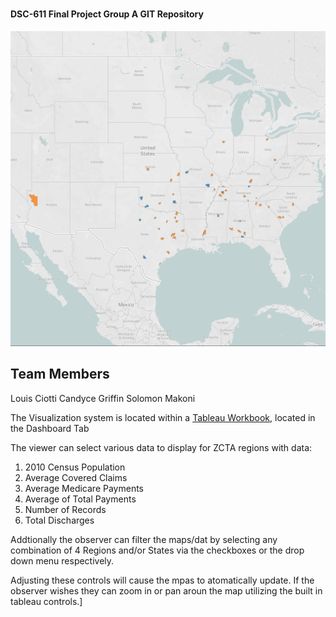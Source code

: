 #
#### DSC-611 Final Project Group A GIT Repository

![alt text](https://github.com/laciotti/dsc611_Final_Project/blob/master/Images/Hospital%20Closures%20RuralUrban.png "Logo Title Text 1")

## Team Members
Louis Ciotti
Candyce Griffin
Solomon Makoni

The Visualization system is located within a [Tableau Workbook](../Final_Project.twb), located in the Dashboard Tab

The viewer can select various data to display for ZCTA regions with data:

1) 2010 Census Population
2) Average Covered Claims
3) Average Medicare Payments
4) Average of Total Payments
5) Number of Records
6) Total Discharges

Addtionally the observer can filter the maps/dat by selecting any combination of 4 Regions
and/or States via the checkboxes or the drop down menu respectively.

Adjusting these controls will cause the mpas to atomatically update.  If the observer wishes
they can zoom in or pan aroun the map utilizing the built in tableau controls.]